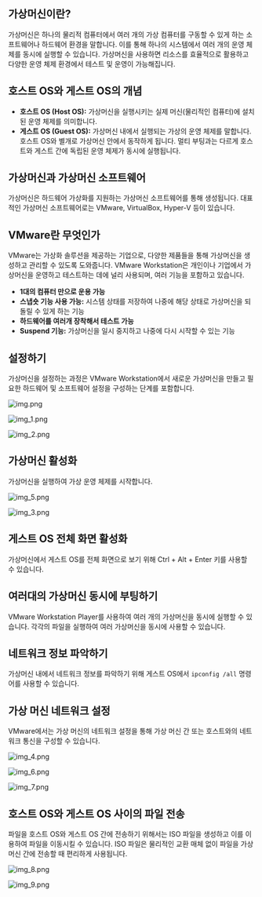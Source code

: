 ## **가상머신이란?**
가상머신은 하나의 물리적 컴퓨터에서 여러 개의 가상 컴퓨터를 구동할 수 있게 하는 소프트웨어나 하드웨어 환경을 말합니다. 이를 통해 하나의 시스템에서 여러 개의 운영 체제를 동시에 실행할 수 있습니다. 가상머신을 사용하면 리소스를 효율적으로 활용하고 다양한 운영 체제 환경에서 테스트 및 운영이 가능해집니다.

## **호스트 OS와 게스트 OS의 개념**
- **호스트 OS (Host OS):** 가상머신을 실행시키는 실제 머신(물리적인 컴퓨터)에 설치된 운영 체제를 의미합니다.
- **게스트 OS (Guest OS):** 가상머신 내에서 실행되는 가상의 운영 체제를 말합니다. 호스트 OS와 별개로 가상머신 안에서 동작하게 됩니다. 멀티 부팅과는 다르게 호스트와 게스트 간에 독립된 운영 체제가 동시에 실행됩니다.

## **가상머신과 가상머신 소프트웨어**
가상머신은 하드웨어 가상화를 지원하는 가상머신 소프트웨어를 통해 생성됩니다. 대표적인 가상머신 소프트웨어로는 VMware, VirtualBox, Hyper-V 등이 있습니다.

## **VMware란 무엇인가**
VMware는 가상화 솔루션을 제공하는 기업으로, 다양한 제품들을 통해 가상머신을 생성하고 관리할 수 있도록 도와줍니다. VMware Workstation은 개인이나 기업에서 가상머신을 운영하고 테스트하는 데에 널리 사용되며, 여러 기능을 포함하고 있습니다.

- **1대의 컴퓨터 만으로 운용 가능**
- **스냅숏 기능 사용 가능:** 시스템 상태를 저장하여 나중에 해당 상태로 가상머신을 되돌릴 수 있게 하는 기능
- **하드웨어를 여러개 장착해서 테스트 가능**
- **Suspend 기능:** 가상머신을 일시 중지하고 나중에 다시 시작할 수 있는 기능

## **설정하기**
가상머신을 설정하는 과정은 VMware Workstation에서 새로운 가상머신을 만들고 필요한 하드웨어 및 소프트웨어 설정을 구성하는 단계를 포함합니다.

![img.png](Image/img.png)

![img_1.png](Image/img_1.png)

![img_2.png](Image/img_2.png)

## **가상머신 활성화**
가상머신을 실행하여 가상 운영 체제를 시작합니다.

![img_5.png](Image/img_5.png)

![img_3.png](Image/img_3.png)

## **게스트 OS 전체 화면 활성화**
가상머신에서 게스트 OS를 전체 화면으로 보기 위해 Ctrl + Alt + Enter 키를 사용할 수 있습니다.

## **여러대의 가상머신 동시에 부팅하기**
VMware Workstation Player를 사용하여 여러 개의 가상머신을 동시에 실행할 수 있습니다. 각각의 파일을 실행하여 여러 가상머신을 동시에 사용할 수 있습니다.

## **네트워크 정보 파악하기**
가상머신 내에서 네트워크 정보를 파악하기 위해 게스트 OS에서 `ipconfig /all` 명령어를 사용할 수 있습니다.

## **가상 머신 네트워크 설정**
VMware에서는 가상 머신의 네트워크 설정을 통해 가상 머신 간 또는 호스트와의 네트워크 통신을 구성할 수 있습니다.

![img_4.png](Image/img_4.png)

![img_6.png](Image/img_6.png)

![img_7.png](Image/img_7.png)

## **호스트 OS와 게스트 OS 사이의 파일 전송**
파일을 호스트 OS와 게스트 OS 간에 전송하기 위해서는 ISO 파일을 생성하고 이를 이용하여 파일을 이동시킬 수 있습니다. ISO 파일은 물리적인 교환 매체 없이 파일을 가상 머신 간에 전송할 때 편리하게 사용됩니다.

![img_8.png](Image/img_8.png)

![img_9.png](Image/img_9.png)